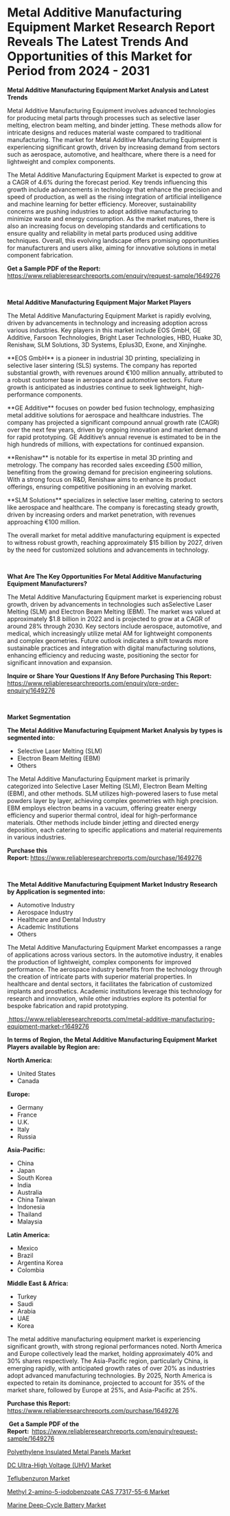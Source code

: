 <p><h1>Metal Additive Manufacturing Equipment Market Research Report Reveals The Latest Trends And Opportunities of this Market for Period from 2024 - 2031</h1></p><p><strong>Metal Additive Manufacturing Equipment Market Analysis and Latest Trends</strong></p>
<p><p>Metal Additive Manufacturing Equipment involves advanced technologies for producing metal parts through processes such as selective laser melting, electron beam melting, and binder jetting. These methods allow for intricate designs and reduces material waste compared to traditional manufacturing. The market for Metal Additive Manufacturing Equipment is experiencing significant growth, driven by increasing demand from sectors such as aerospace, automotive, and healthcare, where there is a need for lightweight and complex components.</p><p>The Metal Additive Manufacturing Equipment Market is expected to grow at a CAGR of 4.6% during the forecast period. Key trends influencing this growth include advancements in technology that enhance the precision and speed of production, as well as the rising integration of artificial intelligence and machine learning for better efficiency. Moreover, sustainability concerns are pushing industries to adopt additive manufacturing to minimize waste and energy consumption. As the market matures, there is also an increasing focus on developing standards and certifications to ensure quality and reliability in metal parts produced using additive techniques. Overall, this evolving landscape offers promising opportunities for manufacturers and users alike, aiming for innovative solutions in metal component fabrication.</p></p>
<p><strong>Get a Sample PDF of the Report:&nbsp;</strong> <a href="https://www.reliableresearchreports.com/enquiry/request-sample/1649276?utm_campaign=1635&utm_medium=2&utm_source=Github&utm_content=ia&utm_term=15102024&utm_id=metal-additive-manufacturing-equipment">https://www.reliableresearchreports.com/enquiry/request-sample/1649276</a></p>
<p>&nbsp;</p>
<p><strong>Metal Additive Manufacturing Equipment Major Market Players</strong></p>
<p><p>The Metal Additive Manufacturing Equipment Market is rapidly evolving, driven by advancements in technology and increasing adoption across various industries. Key players in this market include EOS GmbH, GE Additive, Farsoon Technologies, Bright Laser Technologies, HBD, Huake 3D, Renishaw, SLM Solutions, 3D Systems, Eplus3D, Exone, and Xinjinghe.</p><p>**EOS GmbH** is a pioneer in industrial 3D printing, specializing in selective laser sintering (SLS) systems. The company has reported substantial growth, with revenues around €100 million annually, attributed to a robust customer base in aerospace and automotive sectors. Future growth is anticipated as industries continue to seek lightweight, high-performance components.</p><p>**GE Additive** focuses on powder bed fusion technology, emphasizing metal additive solutions for aerospace and healthcare industries. The company has projected a significant compound annual growth rate (CAGR) over the next few years, driven by ongoing innovation and market demand for rapid prototyping. GE Additive’s annual revenue is estimated to be in the high hundreds of millions, with expectations for continued expansion.</p><p>**Renishaw** is notable for its expertise in metal 3D printing and metrology. The company has recorded sales exceeding £500 million, benefiting from the growing demand for precision engineering solutions. With a strong focus on R&D, Renishaw aims to enhance its product offerings, ensuring competitive positioning in an evolving market.</p><p>**SLM Solutions** specializes in selective laser melting, catering to sectors like aerospace and healthcare. The company is forecasting steady growth, driven by increasing orders and market penetration, with revenues approaching €100 million.</p><p>The overall market for metal additive manufacturing equipment is expected to witness robust growth, reaching approximately $15 billion by 2027, driven by the need for customized solutions and advancements in technology.</p></p>
<p>&nbsp;</p>
<p><strong>What Are The Key Opportunities For Metal Additive Manufacturing Equipment Manufacturers?</strong></p>
<p><p>The Metal Additive Manufacturing Equipment market is experiencing robust growth, driven by advancements in technologies such asSelective Laser Melting (SLM) and Electron Beam Melting (EBM). The market was valued at approximately $1.8 billion in 2022 and is projected to grow at a CAGR of around 28% through 2030. Key sectors include aerospace, automotive, and medical, which increasingly utilize metal AM for lightweight components and complex geometries. Future outlook indicates a shift towards more sustainable practices and integration with digital manufacturing solutions, enhancing efficiency and reducing waste, positioning the sector for significant innovation and expansion.</p></p>
<p><strong>Inquire or Share Your Questions If Any Before Purchasing This Report:</strong> <a href="https://www.reliableresearchreports.com/enquiry/pre-order-enquiry/1649276?utm_campaign=1635&utm_medium=2&utm_source=Github&utm_content=ia&utm_term=15102024&utm_id=metal-additive-manufacturing-equipment">https://www.reliableresearchreports.com/enquiry/pre-order-enquiry/1649276</a></p>
<p>&nbsp;</p>
<p><strong>Market Segmentation</strong></p>
<p><strong>The Metal Additive Manufacturing Equipment Market Analysis by types is segmented into:</strong></p>
<p><ul><li>Selective Laser Melting (SLM)</li><li>Electron Beam Melting (EBM)</li><li>Others</li></ul></p>
<p><p>The Metal Additive Manufacturing Equipment market is primarily categorized into Selective Laser Melting (SLM), Electron Beam Melting (EBM), and other methods. SLM utilizes high-powered lasers to fuse metal powders layer by layer, achieving complex geometries with high precision. EBM employs electron beams in a vacuum, offering greater energy efficiency and superior thermal control, ideal for high-performance materials. Other methods include binder jetting and directed energy deposition, each catering to specific applications and material requirements in various industries.</p></p>
<p><strong>Purchase this Report:&nbsp;</strong><a href="https://www.reliableresearchreports.com/purchase/1649276?utm_campaign=1635&utm_medium=2&utm_source=Github&utm_content=ia&utm_term=15102024&utm_id=metal-additive-manufacturing-equipment">https://www.reliableresearchreports.com/purchase/1649276</a></p>
<p>&nbsp;</p>
<p><strong>The Metal Additive Manufacturing Equipment Market Industry Research by Application is segmented into:</strong></p>
<p><ul><li>Automotive Industry</li><li>Aerospace Industry</li><li>Healthcare and Dental Industry</li><li>Academic Institutions</li><li>Others</li></ul></p>
<p><p>The Metal Additive Manufacturing Equipment Market encompasses a range of applications across various sectors. In the automotive industry, it enables the production of lightweight, complex components for improved performance. The aerospace industry benefits from the technology through the creation of intricate parts with superior material properties. In healthcare and dental sectors, it facilitates the fabrication of customized implants and prosthetics. Academic institutions leverage this technology for research and innovation, while other industries explore its potential for bespoke fabrication and rapid prototyping.</p></p>
<p><a href="https://www.reliableresearchreports.com/metal-additive-manufacturing-equipment-market-r1649276?utm_campaign=1635&utm_medium=2&utm_source=Github&utm_content=ia&utm_term=15102024&utm_id=metal-additive-manufacturing-equipment">&nbsp;https://www.reliableresearchreports.com/metal-additive-manufacturing-equipment-market-r1649276</a></p>
<p><strong>In terms of Region, the Metal Additive Manufacturing Equipment Market Players available by Region are:</strong></p>
<p>
    <p> <strong> North America: </strong>
        <ul>
            <li>United States</li>
            <li>Canada</li>
        </ul>
        </p> 
    <p> <strong> Europe: </strong>
        <ul>
            <li>Germany</li>
            <li>France</li>
            <li>U.K.</li>
            <li>Italy</li>
            <li>Russia</li>
        </ul>
        </p> 
    <p> <strong> Asia-Pacific: </strong>
        <ul>
            <li>China</li>
            <li>Japan</li>
            <li>South Korea</li>
            <li>India</li>
            <li>Australia</li>
            <li>China Taiwan</li>
            <li>Indonesia</li>
            <li>Thailand</li>
            <li>Malaysia</li>
        </ul>
        </p> 
    <p> <strong> Latin America: </strong>
        <ul>
            <li>Mexico</li>
            <li>Brazil</li>
            <li>Argentina Korea</li>
            <li>Colombia</li>
        </ul>
        </p> 
    <p> <strong> Middle East & Africa: </strong>
        <ul>
            <li>Turkey</li>
            <li>Saudi</li>
            <li>Arabia</li>
            <li>UAE</li>
            <li>Korea</li>
        </ul>
    </p>
    </p>
<p><p>The metal additive manufacturing equipment market is experiencing significant growth, with strong regional performances noted. North America and Europe collectively lead the market, holding approximately 40% and 30% shares respectively. The Asia-Pacific region, particularly China, is emerging rapidly, with anticipated growth rates of over 20% as industries adopt advanced manufacturing technologies. By 2025, North America is expected to retain its dominance, projected to account for 35% of the market share, followed by Europe at 25%, and Asia-Pacific at 25%.</p></p>
<p><strong>Purchase this Report: </strong><a href="https://www.reliableresearchreports.com/purchase/1649276?utm_campaign=1635&utm_medium=2&utm_source=Github&utm_content=ia&utm_term=15102024&utm_id=metal-additive-manufacturing-equipment">https://www.reliableresearchreports.com/purchase/1649276</a></p>
<p>&nbsp;<strong>Get a Sample PDF of the Report:&nbsp;&nbsp;</strong><a href="https://www.reliableresearchreports.com/enquiry/request-sample/1649276?utm_campaign=1635&utm_medium=2&utm_source=Github&utm_content=ia&utm_term=15102024&utm_id=metal-additive-manufacturing-equipment">https://www.reliableresearchreports.com/enquiry/request-sample/1649276</a></p>
<p><strong></strong></p>
<p><p><a href="https://www.linkedin.com/pulse/polyethylene-insulated-metal-panels-market-overview-forecast-jn6ke?utm_campaign=1635&utm_medium=2&utm_source=Github&utm_content=ia&utm_term=15102024&utm_id=metal-additive-manufacturing-equipment">Polyethylene Insulated Metal Panels Market</a></p><p><a href="https://www.linkedin.com/pulse/decoding-dc-ultra-high-voltage-uhv-market-signals-growth-algorithms-gnque?utm_campaign=1635&utm_medium=2&utm_source=Github&utm_content=ia&utm_term=15102024&utm_id=metal-additive-manufacturing-equipment">DC Ultra-High Voltage (UHV) Market</a></p><p><a href="https://www.linkedin.com/pulse/global-teflubenzuron-market-sector2024-2031-metrics-strategic-xjt6e?utm_campaign=1635&utm_medium=2&utm_source=Github&utm_content=ia&utm_term=15102024&utm_id=metal-additive-manufacturing-equipment">Teflubenzuron Market</a></p><p><a href="https://www.linkedin.com/pulse/methyl-2-amino-5-iodobenzoate-cas-77317-55-6-landscape-product-yo1he?utm_campaign=1635&utm_medium=2&utm_source=Github&utm_content=ia&utm_term=15102024&utm_id=metal-additive-manufacturing-equipment">Methyl 2-amino-5-iodobenzoate CAS 77317-55-6 Market</a></p><p><a href="https://github.com/FosterFahey91/Market-Research-Report-List-1/blob/main/marine-deep-cycle-battery-market.md?utm_campaign=1635&utm_medium=2&utm_source=Github&utm_content=ia&utm_term=15102024&utm_id=metal-additive-manufacturing-equipment">Marine Deep-Cycle Battery Market</a></p></p>